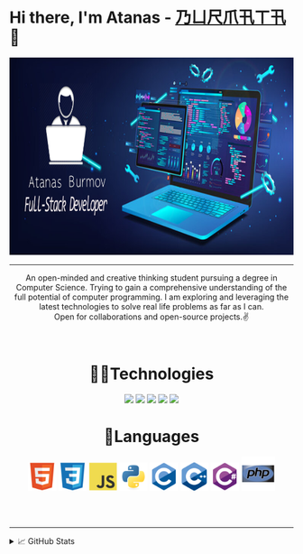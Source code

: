 # Hi there, I'm Atanas - [乃ㄩ尺爪卂ㄒ卂][Channel] 👋

<img src="Data/Photos/Image.png" alt="image" width="850" height="350"/>

---
<p align="center">
  <p1>
    An open-minded and creative thinking student pursuing a degree in Computer Science. 
    Trying to gain a comprehensive understanding of the full potential of computer programming.
    I am exploring and leveraging the latest technologies to solve real life problems as far as I can.<br> 
    Open for collaborations and open-source projects.✌
  </p1>
</p>

&nbsp;
<h1 align="center">👨‍💻Technologies</h1>
<p align="center">
  <img src="https://img.shields.io/badge/System.Administration-LinuxOS-blue">
  <img src="https://img.shields.io/badge/System.Administration-WindowsOS-blue">
  <img src="https://img.shields.io/badge/DataBase.Manager-MySql-blue">
  <img src="https://img.shields.io/badge/DataBase.Manager-Microsoft.SQL.Server-blue">
  <img src="https://img.shields.io/badge/IoT.Applications-Architecture.And.Design-blue">
</p>

<h1 align="center">📙Languages</h1>
<p align="center">
  <img alt="HTML" width="50px" src="https://github.com/devicons/devicon/blob/master/icons/html5/html5-original.svg">
  <img alt="CSS" width="50px" src="https://github.com/devicons/devicon/blob/master/icons/css3/css3-original.svg">
  <img alt="JavaScript" width="50px" src="https://github.com/devicons/devicon/blob/master/icons/javascript/javascript-original.svg">
  <img alt="Python" width="50px" src="https://github.com/devicons/devicon/blob/master/icons/python/python-original.svg">
  <img alt="Python" width="50px" src="https://github.com/devicons/devicon/blob/master/icons/c/c-original.svg">
  <img alt="C++" width="50px" src="https://github.com/devicons/devicon/blob/master/icons/cplusplus/cplusplus-original.svg">
  <img alt="C++" width="50px" src="https://github.com/devicons/devicon/blob/master/icons/csharp/csharp-original.svg">
  <img alt="C++" width="60px" src="https://github.com/devicons/devicon/blob/master/icons/php/php-original.svg">
</p>

<br><br/>

---

<details>
  <summary>📈 GitHub Stats</summary>
  
  <p>&nbsp;</p>

  <img align="left" alt="Burmov stats" src="https://github-readme-stats-flame-seven.vercel.app/api?username=aaburmov18&count_private=true&show_icons=true&hide_border=true&theme=blue-green" />

</details>

[Channel]: https://www.youtube.com/channel/UCPraG3BkO7lavS1WjXHXwTQ
